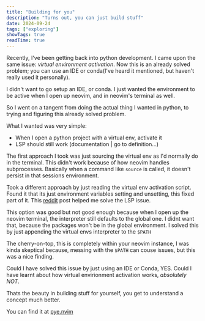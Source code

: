 ```yaml
---
title: "Building for you"
description: "Turns out, you can just build stuff"
date: 2024-09-24
tags: ["exploring"]
showTags: true
readTime: true
---
```


Recently, I've been getting back into python development.
I came upon the same issue: *virtual environment activation*.
Now this is an already solved problem; you can use an IDE or conda(I've heard it mentioned, but haven't really used it personally).


I didn't want to go setup an IDE, or conda. I just wanted the environment to be active when I open up neovim, and in neovim's terminal as well.

So I went on a tangent from doing the actual thing I wanted in python, to trying and figuring this already solved problem.

What I wanted was very simple:
- When I open a python project with a virtual env, activate it
- LSP should still work (documentation | go to definition...)

The first approach I took was just sourcing the virtual env as I'd normally do in the terminal.
This didn't work because of how neovim handles subprocesses.
Basically when a command like `source` is called, it doesn't persist in that sessions environment.

Took a different approach by just reading the virtual env activation script.
Found it that its just environment variables setting and unsetting, this fixed part of it.
This [reddit](https://www.reddit.com/r/neovim/comments/159z8lz/comment/jticsry/) post helped me solve the LSP issue.

This option was good but not good enough because when I open up the neovim terminal,
the interpreter still defaults to the global one. I didnt want that, because the packages won't be in the global environment.
I solved this by just appending the virtual envs interpreter to the `$PATH`

The cherry-on-top, this is completely within your neovim instance,
I was kinda skeptical because, messing with the `$PATH` can couse issues, but this was a nice finding.


Could I have solved this issue by just using an IDE or Conda, YES.
Could I have learnt about how virtual envirionment activation works, _absolutely NOT_.

Thats the beauty in building stuff for yourself, you get to understand a concept much better.

You can find it at [pye.nvim](https://github.com/musaubrian/pye.nvim)
